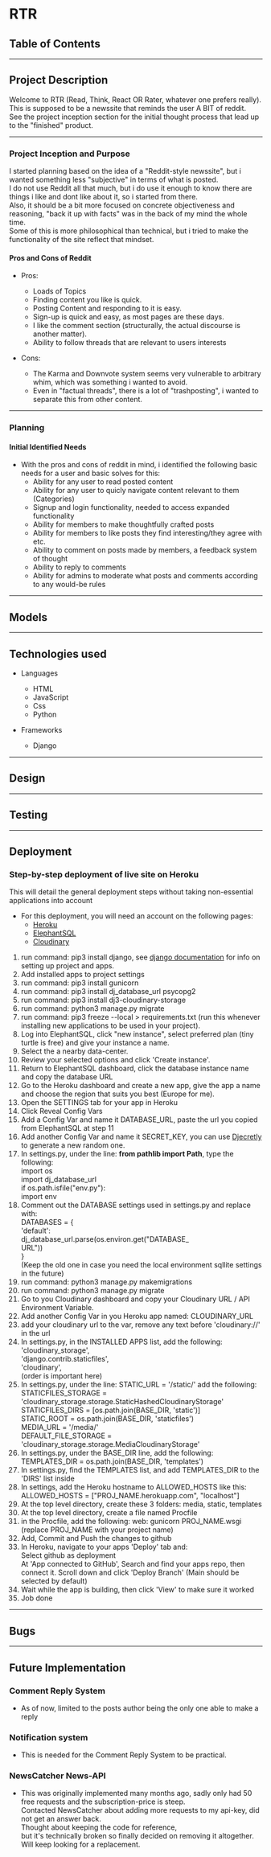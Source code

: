 
# RTR

## Table of Contents

***

## Project Description

Welcome to RTR (Read, Think, React OR Rater, whatever one prefers really).  
This is supposed to be a newssite that reminds the user A BIT of reddit.  
See the project inception section for the initial thought process that lead up to the "finished" product.  
***

### Project Inception and Purpose

I started planning based on the idea of a "Reddit-style newssite", but i wanted something less "subjective" in terms of what is posted.  
I do not use Reddit all that much, but i do use it enough to know there are things i like and dont like about it, so i started from there.  
Also, it should be a bit more focused on concrete objectiveness and reasoning, "back it up with facts" was in the back of my mind the whole time.  
Some of this is more philosophical than technical, but i tried to make the functionality of the site reflect that mindset.

#### Pros and Cons of Reddit

* Pros:
  * Loads of Topics
  * Finding content you like is quick.
  * Posting Content and responding to it is easy.
  * Sign-up is quick and easy, as most pages are these days.
  * I like the comment section (structurally, the actual discourse is another matter).
  * Ability to follow threads that are relevant to users interests

* Cons:
  * The Karma and Downvote system seems very vulnerable to arbitrary whim, which was something i wanted to avoid.
  * Even in "factual threads", there is a lot of "trashposting", i wanted to separate this from other content.

***

### Planning

#### Initial Identified Needs

* With the pros and cons of reddit in mind, i identified the following basic needs for a user and basic solves for this:
  * Ability for any user to read posted content
  * Ability for any user to quicly navigate content relevant to them (Categories)
  * Signup and login functionality, needed to access expanded functionality
  * Ability for members to make thoughtfully crafted posts
  * Ability for members to like posts they find interesting/they agree with etc.
  * Ability to comment on posts made by members, a feedback system of thought
  * Ability to reply to comments
  * Ability for admins to moderate what posts and comments according to any would-be rules

***

## Models

***

## Technologies used

* Languages
  * HTML
  * JavaScript
  * Css
  * Python

* Frameworks
  * Django

***

## Design

***

## Testing

***

## Deployment

### Step-by-step deployment of live site on Heroku

This will detail the general deployment steps without taking non-essential applications into account

* For this deployment, you will need an account on the following pages:
  * <a href="https://id.heroku.com/login">Heroku</a>
  * <a href="https://www.elephantsql.com/">ElephantSQL</a>
  * <a href="https://cloudinary.com/">Cloudinary</a>

1. run command: pip3 install django, see <a href="https://docs.djangoproject.com/en/4.2/topics/install/">django documentation</a> for info on setting up project and apps.
2. Add installed apps to project settings
3. run command: pip3 install gunicorn
4. run command: pip3 install dj_database_url psycopg2
5. run command: pip3 install dj3-cloudinary-storage
6. run command: python3 manage.py migrate
7. run command: pip3 freeze --local > requirements.txt (run this whenever installing new applications to be used in your project).
8. Log into ElephantSQL, click "new instance", select preferred plan (tiny turtle is free) and give your instance a name.
9. Select the a nearby data-center.
10. Review your selected options and click  'Create instance'.
11. Return to ElephantSQL dashboard, click the database instance name and copy the database URL
12. Go to the Heroku dashboard and create a new app, give the app a name and choose the region that suits you best (Europe for me).
13. Open the SETTINGS tab for your app in Heroku
14. Click Reveal Config Vars
15. Add a Config Var and name it DATABASE_URL, paste the url you copied from ElephantSQL at step 11
16. Add another Config Var and name it SECRET_KEY, you can use <a href="https://djecrety.ir/">Djecretly</a> to generate a new random one.
17. In settings.py, under the line: <strong>from pathlib import Path</strong>, type the following:  
  import os  
  import dj_database_url  
  if os.path.isfile("env.py"):  
    import env  
18. Comment out the DATABASE settings used in settings.py and replace with:  
  DATABASES = {  
   'default':  
  dj_database_url.parse(os.environ.get("DATABASE_  
  URL"))  
  }  
  (Keep the old one in case you need the local environment sqllite settings in the future)  
19. run command: python3 manage.py makemigrations
20. run command: python3 manage.py migrate
21. Go to you Cloudinary dashboard and copy your Cloudinary URL / API Environment Variable.
22. Add another Config Var in you Heroku app named: CLOUDINARY_URL
23. add your cloudinary url to the var, remove any text before 'cloudinary://' in the url
24. In settings.py, in the INSTALLED APPS list, add the following:  
  'cloudinary_storage',  
  'django.contrib.staticfiles',  
  'cloudinary',  
  (order is important here)  
25. In settings.py, under the line: STATIC_URL = '/static/' add the following:  
  STATICFILES_STORAGE = 'cloudinary_storage.storage.StaticHashedCloudinaryStorage'  
  STATICFILES_DIRS = [os.path.join(BASE_DIR, 'static')]  
  STATIC_ROOT = os.path.join(BASE_DIR, 'staticfiles')  
  MEDIA_URL = '/media/'  
  DEFAULT_FILE_STORAGE = 'cloudinary_storage.storage.MediaCloudinaryStorage'  
26. In settings.py, under the BASE_DIR line, add the following:  
  TEMPLATES_DIR = os.path.join(BASE_DIR, 'templates')  
27. In settings.py, find the TEMPLATES list, and add TEMPLATES_DIR to the 'DIRS' list inside
28. In settings, add the Heroku hostname to ALLOWED_HOSTS like this:  
  ALLOWED_HOSTS = ["PROJ_NAME.herokuapp.com", "localhost"]
29. At the top level directory, create these 3 folders: media, static, templates
30. At the top level directory, create a file named Procfile
31. in the Procfile, add the following: web: gunicorn PROJ_NAME.wsgi (replace PROJ_NAME with your project name)
32. Add, Commit and Push the changes to github
33. In Heroku, navigate to your apps 'Deploy' tab and:  
  Select github as deployment  
  At 'App connected to GitHub', Search and find your apps repo, then connect it.
  Scroll down and click 'Deploy Branch' (Main should be selected by default)
34. Wait while the app is building, then click 'View' to make sure it worked
35. Job done

***

## Bugs

***

## Future Implementation

### Comment Reply System

* As of now, limited to the posts author being the only one able to make a reply

### Notification system

* This is needed for the Comment Reply System to be practical.

### NewsCatcher News-API

* This was originally implemented many months ago, sadly only had 50 free requests and the subscription-price is steep.  
  Contacted NewsCatcher about adding more requests to my api-key, did not get an answer back.  
  Thought about keeping the code for reference,  
  but it's technically broken so finally decided on removing it altogether.  
  Will keep looking for a replacement.
